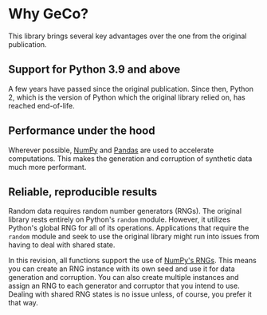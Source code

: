 # Why GeCo?

This library brings several key advantages over the one from the original publication.

## Support for Python 3.9 and above

A few years have passed since the original publication.
Since then, Python 2, which is the version of Python which the original library relied on, has reached end-of-life.


## Performance under the hood

Wherever possible, [NumPy](https://numpy.org/) and [Pandas](https://pandas.pydata.org/) are used to accelerate computations.
This makes the generation and corruption of synthetic data much more performant.

## Reliable, reproducible results

Random data requires random number generators (RNGs).
The original library rests entirely on Python's `random` module.
However, it utilizes Python's global RNG for all of its operations.
Applications that require the `random` module and seek to use the original library might run into issues from having to deal with shared state.

In this revision, all functions support the use of [NumPy's RNGs](https://numpy.org/doc/stable/reference/random/generator.html).
This means you can create an RNG instance with its own seed and use it for data generation and corruption.
You can also create multiple instances and assign an RNG to each generator and corruptor that you intend to use.
Dealing with shared RNG states is no issue unless, of course, you prefer it that way.